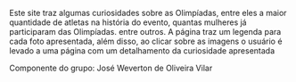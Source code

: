 Este site traz algumas curiosidades sobre as Olimpíadas, entre eles a maior quantidade de atletas na história do evento, quantas mulheres já participaram das Olimpíadas. entre outros. A página traz um legenda para cada foto apresentada, além disso, ao clicar sobre as imagens o usuário é levado a uma página com um detalhamento da curiosidade apresentada

Componente do grupo:
José Weverton de Oliveira Vilar
